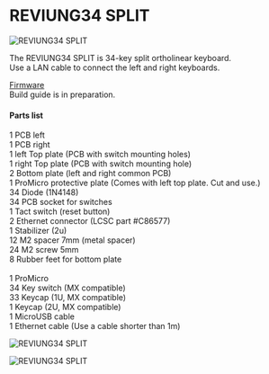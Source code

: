 # REVIUNG34 SPLIT  
![REVIUNG34 SPLIT](https://github.com/gtips/reviung/blob/master/reviung34split/image/REVIUNG34.jpg)  

The REVIUNG34 SPLIT is 34-key split ortholinear keyboard.  
Use a LAN cable to connect the left and right keyboards.  

[Firmware](https://github.com/gtips/qmk_firmware/tree/master/keyboards/reviung34)  
Build guide is in preparation.  

#### Parts list  
1  PCB left  
1  PCB right  
1  left Top plate (PCB with switch mounting holes)  
1  right Top plate (PCB with switch mounting hole)  
2  Bottom plate (left and right common PCB)  
1  ProMicro protective plate (Comes with left top plate. Cut and use.)  
34 Diode (1N4148)  
34 PCB socket for switches  
1  Tact switch (reset button)  
2  Ethernet connector (LCSC part #C86577)  
1  Stabilizer (2u)  
12 M2 spacer 7mm (metal spacer)  
24 M2 screw 5mm  
8  Rubber feet for bottom plate  
<br/>
1  ProMicro  
34 Key switch (MX compatible)  
33 Keycap (1U, MX compatible)  
1  Keycap (2U, MX compatible)  
1  MicroUSB cable  
1  Ethernet cable (Use a cable shorter than 1m)  

![REVIUNG34 SPLIT](https://github.com/gtips/reviung/blob/master/reviung34split/image/REVIUNG34-5.jpg)  

![REVIUNG34 SPLIT](https://github.com/gtips/reviung/blob/master/reviung34split/image/REVIUNG34-2.jpg)  

